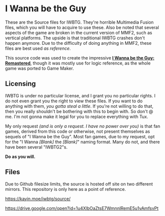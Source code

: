 # I Wanna be the Guy
These are the Source files for IWBTG. They're horrible Multimedia Fusion files, which you will have to acquire to use these. Also be noted that several aspects of the game are broken in the current version of MMF2, such as vertical platforms. The upside is that traditional IWBTG crashes don't happen anymore. Due to the difficulty of doing anything in MMF2, these files are best used *as reference*.

This source code was used to create the impressive [**I Wanna be the Guy: Remastered**](https://cherry-treehouse.itch.io/iwbtgr), though it was mostly use for logic reference, as the whole game was ported to Game Maker.

## Licensing

IWBTG is under no particular license, and I grant you no particular rights. I do not even grant you the right to view these files. If you want to do anything with them, *you gotta steal a little*. If you're not willing to do that, then you really shouldn't be bothering with this to begin with. So don't @ me. I'm not gonna make it legal for you to replace everything with Tux.

My only request *(and is only a request. I have no power over you)* is that fan games, derived from this code or otherwise, not present themselves as sequels of "I Wanna be the Guy". Most fan games, due to my request, opt for the "I Wanna *[Blank]* the *[Blank]*" naming format. Many do not, and there have been several "IWBTG2"s. 

**Do as you will.**

## Files

Due to Github filesize limits, the source is hosted off site on two different mirrors. This repository is only here as a point of reference.

https://kayin.moe/iwbtg/source/

https://drive.google.com/open?id=1u4XlbOaZtsE7WmnnlRemE5u1vAmfsvPt
